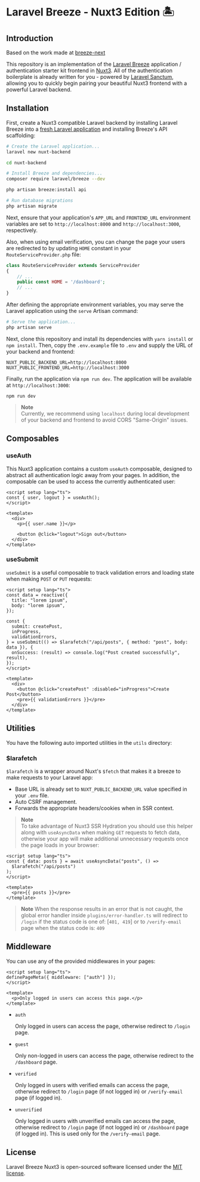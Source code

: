 # Laravel Breeze - Nuxt3 Edition 🏝️

## Introduction

Based on the work made at [breeze-next](https://github.com/laravel/breeze-next)

This repository is an implementation of the [Laravel Breeze](https://laravel.com/docs/starter-kits) application / authentication starter kit frontend in [Nuxt3](https://v3.nuxtjs.org/). All of the authentication boilerplate is already written for you - powered by [Laravel Sanctum](https://laravel.com/docs/sanctum), allowing you to quickly begin pairing your beautiful Nuxt3 frontend with a powerful Laravel backend.

## Installation

First, create a Nuxt3 compatible Laravel backend by installing Laravel Breeze into a [fresh Laravel application](https://laravel.com/docs/installation) and installing Breeze's API scaffolding:

```bash
# Create the Laravel application...
laravel new nuxt-backend

cd nuxt-backend

# Install Breeze and dependencies...
composer require laravel/breeze --dev

php artisan breeze:install api

# Run database migrations
php artisan migrate
```

Next, ensure that your application's `APP_URL` and `FRONTEND_URL` environment variables are set to `http://localhost:8000` and `http://localhost:3000`, respectively.

Also, when using email verification, you can change the page your users are redirected to by updating `HOME` constant in your `RouteServiceProvider.php` file:

```php
class RouteServiceProvider extends ServiceProvider
{
    // ...
    public const HOME = '/dashboard';
    // ...
}
```

After defining the appropriate environment variables, you may serve the Laravel application using the `serve` Artisan command:

```bash
# Serve the application...
php artisan serve
```

Next, clone this repository and install its dependencies with `yarn install` or `npm install`. Then, copy the `.env.example` file to `.env` and supply the URL of your backend and frontend:

```
NUXT_PUBLIC_BACKEND_URL=http://localhost:8000
NUXT_PUBLIC_FRONTEND_URL=http://localhost:3000
```

Finally, run the application via `npm run dev`. The application will be available at `http://localhost:3000`:

```
npm run dev
```

> **Note**  
> Currently, we recommend using `localhost` during local development of your backend and frontend to avoid CORS "Same-Origin" issues.

## Composables

### useAuth

This Nuxt3 application contains a custom `useAuth` composable, designed to abstract all authentication logic away from your pages. In addition, the composable can be used to access the currently authenticated user:

```vue
<script setup lang="ts">
const { user, logout } = useAuth();
</script>

<template>
  <div>
    <p>{{ user.name }}</p>

    <button @click="logout">Sign out</button>
  </div>
</template>
```

### useSubmit

`useSubmit` is a useful composable to track validation errors and loading state when making `POST` or `PUT` requests:

```vue
<script setup lang="ts">
const data = reactive({
  title: "lorem ipsum",
  body: "lorem ipsum",
});

const {
  submit: createPost,
  inProgress,
  validationErrors,
} = useSubmit(() => $larafetch("/api/posts", { method: "post", body: data }), {
  onSuccess: (result) => console.log("Post created successfully", result),
});
</script>

<template>
  <div>
    <button @click="createPost" :disabled="inProgress">Create Post</button>
    <pre>{{ validationErrors }}</pre>
  </div>
</template>
```

## Utilities

You have the following auto imported utilities in the `utils` directory:

### $larafetch

`$larafetch` is a wrapper around Nuxt's `$fetch` that makes it a breeze to make requests to your Laravel app:

- Base URL is already set to `NUXT_PUBLIC_BACKEND_URL` value specified in your `.env` file.
- Auto CSRF management.
- Forwards the appropriate headers/cookies when in SSR context.

> **Note**  
> To take advantage of Nuxt3 SSR Hydration you should use this helper along with `useAsyncData` when making `GET` requests to fetch data, otherwise your app will make additional unnecessary requests once the page loads in your browser:

```vue
<script setup lang="ts">
const { data: posts } = await useAsyncData("posts", () =>
  $larafetch("/api/posts")
);
</script>

<template>
  <pre>{{ posts }}</pre>
</template>
```

> **Note**
> When the response results in an error that is not caught, the global error handler inside `plugins/error-handler.ts` will redirect to `/login` if the status code is one of: [`401, 419`] or to `/verify-email` page when the status code is: `409`

## Middleware

You can use any of the provided middlewares in your pages:

```vue
<script setup lang="ts">
definePageMeta({ middleware: ["auth"] });
</script>

<template>
  <p>Only logged in users can access this page.</p>
</template>
```

- `auth`

  Only logged in users can access the page, otherwise redirect to `/login` page.

- `guest`

  Only non-logged in users can access the page, otherwise redirect to the `/dashboard` page.

- `verified`

  Only logged in users with verified emails can access the page, otherwise redirect to `/login` page (if not logged in) or `/verify-email` page (if logged in).

- `unverified`

  Only logged in users with unverified emails can access the page, otherwise redirect to `/login` page (if not logged in) or `/dashboard` page (if logged in). This is used only for the `/verify-email` page.

## License

Laravel Breeze Nuxt3 is open-sourced software licensed under the [MIT license](LICENSE.md).
